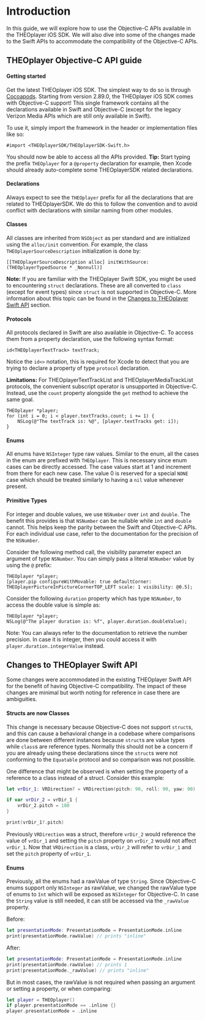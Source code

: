 # Introduction

In this guide, we will explore how to use the Objective-C APIs available in the THEOplayer iOS SDK.
We will also dive into some of the changes made to the Swift APIs to accommodate the compatibility of the Objective-C APIs.

## THEOplayer Objective-C API guide

#### Getting started

Get the latest THEOplayer iOS SDK. The simplest way to do so is through [Cocoapods](https://github.com/THEOplayer/theoplayer-sdk-ios).
Starting from version 2.89.0, the THEOplayer iOS SDK comes with Objective-C support! This single framework contains all the declarations available in Swift and Objective-C (except for the legacy Verizon Media APIs which are still only available in Swift).

To use it, simply import the framework in the header or implementation files like so:

```objc
#import <THEOplayerSDK/THEOplayerSDK-Swift.h>
```

You should now be able to access all the APIs provided.
**Tip:** Start typing the prefix `THEOplayer` for a `@property` declaration for example, then Xcode should already auto-complete some THEOplayerSDK related declarations.

#### Declarations

Always expect to see the `THEOplayer` prefix for all the declarations that are related to THEOplayerSDK. We do this to follow the convention and to avoid conflict with declarations with similar naming from other modules.

#### Classes

All classes are inherited from `NSObject` as per standard and are initialized using the `alloc/init` convention.
For example, the class `THEOplayerSourceDescription` initialization is done by:

```objc
[[THEOplayerSourceDescription alloc] initWithSource:(THEOplayerTypedSource * _Nonnull)]
```

**Note:** If you are familiar with the THEOplayer Swift SDK, you might be used to encountering `struct` declarations. These are all converted to `class` (except for event types) since `struct` is not supported in Objective-C. More information about this topic can be found in the [Changes to THEOplayer Swift API](#changes-to-theoplayer-swift-api) section.

#### Protocols

All protocols declared in Swift are also available in Objective-C. To access them from a property declaration, use the following syntax format:

```objc
id<THEOplayerTextTrack> textTrack;
```

Notice the `id<>` notation, this is required for Xcode to detect that you are trying to declare a property of type `protocol` declaration.

**Limitations:**
For THEOplayerTextTrackList and THEOplayerMediaTrackList protocols, the convenient subscript operator is unsupported in Objective-C. Instead, use the `count` property alongside the `get` method to achieve the same goal.

```objc
THEOplayer *player;
for (int i = 0; i < player.textTracks.count; i += 1) {
    NSLog(@"The textTrack is: %@", [player.textTracks get: i]);
}
```

#### Enums

All enums have `NSInteger` type raw values. Similar to the enum, all the cases in the enum are prefixed with `THEOplayer`. This is necessary since enum cases can be directly accessed.
The case values start at 1 and increment from there for each new case. The value 0 is reserved for a special `NONE` case which should be treated similarly to having a `nil` value whenever present.

#### Primitive Types

For integer and double values, we use `NSNumber` over `int` and `double`. The benefit this provides is that `NSNumber` can be nullable while `int` and `double` cannot. This helps keep the parity between the Swift and Objective-C APIs.
For each individual use case, refer to the documentation for the precision of the `NSNumber`.

Consider the following method call, the visibility parameter expect an argument of type `NSNumber`. You can simply pass a literal `NSNumber` value by using the `@` prefix:

```objc
THEOplayer *player;
[player.pip configureWithMovable: true defaultCorner: THEOplayerPictureInPictureCornerTOP_LEFT scale: 1 visibility: @0.5];
```

Consider the following `duration` property which has type `NSNumber`, to access the double value is simple as:

```objc
THEOplayer *player;
NSLog(@"The player duration is: %f", player.duration.doubleValue);
```

Note: You can always refer to the documentation to retrieve the number precision. In case it is integer, then you could access it with `player.duration.integerValue` instead.

## Changes to THEOplayer Swift API

Some changes were accommodated in the existing THEOplayer Swift API for the benefit of having Objective-C compatibility.
The impact of these changes are minimal but worth noting for reference in case there are ambiguities.

#### Structs are now Classes

This change is necessary because Objective-C does not support `struct`s, and this can cause a behavioral change in a codebase where comparisons are done between different instances because `struct`s are value types while `class`s are reference types. Normally this should not be a concern if you are already using these declarations since the `struct`s were not conforming to the `Equatable` protocol and so comparison was not possible.

One difference that might be observed is when setting the property of a reference to a class instead of a struct. Consider this example:

```swift
let vrDir_1: VRDirection? = VRDirection(pitch: 90, roll: 90, yaw: 90)

if var vrDir_2 = vrDir_1 {
    vrDir_2.pitch = 180
}

print(vrDir_1?.pitch)
```

Previously `VRDirection` was a struct, therefore `vrDir_2` would reference the value of `vrDir_1` and setting the `pitch` property on `vrDir_2` would not affect `vrDir_1`. Now that `VRDirection` is a class, `vrDir_2` will refer to `vrDir_1` and set the `pitch` property of `vrDir_1`.

#### Enums

Previously, all the enums had a rawValue of type `String`. Since Objective-C enums support only `NSInteger` as rawValue, we changed the rawValue type of enums to `Int` which will be exposed as `NSInteger` for Objective-C.
In case the `String` value is still needed, it can still be accessed via the `_rawValue` property.

Before:

```swift
let presentationMode: PresentationMode = PresentationMode.inline
print(presentationMode.rawValue) // prints "inline"
```

After:

```swift
let presentationMode: PresentationMode = PresentationMode.inline
print(presentationMode.rawValue) // prints 1
print(presentationMode._rawValue) // prints "inline"
```

But in most cases, the rawValue is not required when passing an argument or setting a property, or when comparing:

```swift
let player = THEOplayer()
if player.presentationMode == .inline {}
player.presentationMode = .inline
```
